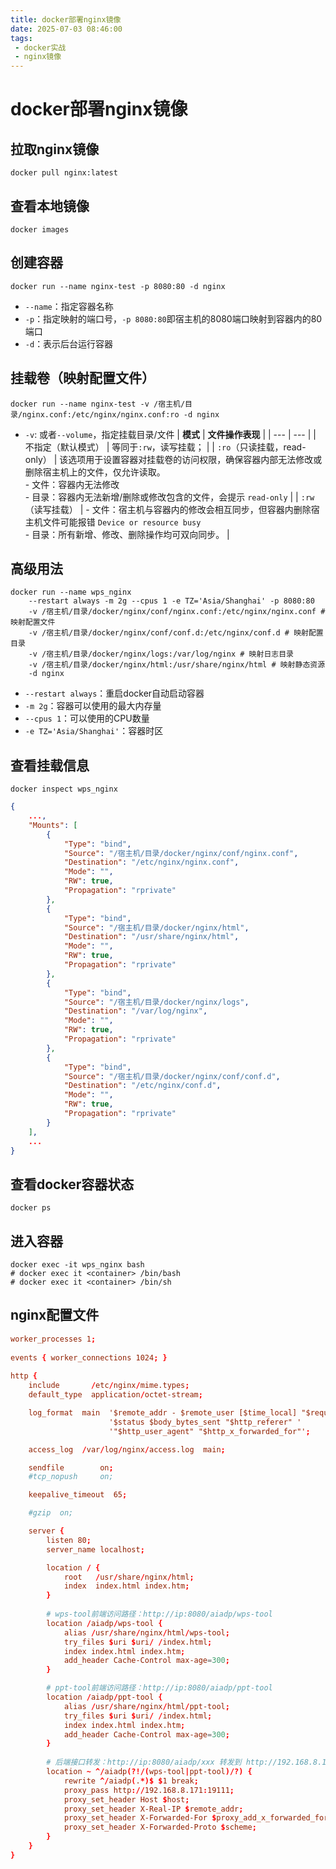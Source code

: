```yaml
---
title: docker部署nginx镜像
date: 2025-07-03 08:46:00
tags:
 - docker实战
 - nginx镜像
---
```

# docker部署nginx镜像

## 拉取nginx镜像
```shell
docker pull nginx:latest
```

## 查看本地镜像
```shell
docker images
```

## 创建容器
```shell
docker run --name nginx-test -p 8080:80 -d nginx
```
- `--name`：指定容器名称
- `-p`：指定映射的端口号，`-p 8080:80`即宿主机的8080端口映射到容器内的80端口
- `-d`：表示后台运行容器

## 挂载卷（映射配置文件）
```shell
docker run --name nginx-test -v /宿主机/目录/nginx.conf:/etc/nginx/nginx.conf:ro -d nginx
```
- `-v`: 或者`--volume`，指定挂载目录/文件
| **模式** | **文件操作表现** |
| --- | --- |
| 不指定（默认模式） | 等同于`:rw`，读写挂载； |
| `:ro`（只读挂载，read-only） | 该选项用于设置容器对挂载卷的访问权限，确保容器内部无法修改或删除宿主机上的文件，仅允许读取。<br/>- 文件：容器内无法修改<br/>- 目录：容器内无法新增/删除或修改包含的文件，会提示 `read-only` |
| `:rw`（读写挂载） | - 文件：宿主机与容器内的修改会相互同步，但容器内删除宿主机文件可能报错 `Device or resource busy`<br/>- 目录：所有新增、修改、删除操作均可双向同步。 |

## 高级用法
```shell
docker run --name wps_nginx 
	--restart always -m 2g --cpus 1 -e TZ='Asia/Shanghai' -p 8080:80 
	-v /宿主机/目录/docker/nginx/conf/nginx.conf:/etc/nginx/nginx.conf # 映射配置文件
	-v /宿主机/目录/docker/nginx/conf/conf.d:/etc/nginx/conf.d # 映射配置目录
	-v /宿主机/目录/docker/nginx/logs:/var/log/nginx # 映射日志目录
	-v /宿主机/目录/docker/nginx/html:/usr/share/nginx/html # 映射静态资源
	-d nginx
```
- `--restart always`：重启docker自动启动容器
- `-m 2g`：容器可以使用的最大内存量
- `--cpus 1`：可以使用的CPU数量
- `-e TZ='Asia/Shanghai'`：容器时区

## 查看挂载信息
```shell
docker inspect wps_nginx
```
```json
{
	...,
	"Mounts": [
		{
			"Type": "bind",
			"Source": "/宿主机/目录/docker/nginx/conf/nginx.conf",
			"Destination": "/etc/nginx/nginx.conf",
			"Mode": "",
			"RW": true,
			"Propagation": "rprivate"
		},
		{
			"Type": "bind",
			"Source": "/宿主机/目录/docker/nginx/html",
			"Destination": "/usr/share/nginx/html",
			"Mode": "",
			"RW": true,
			"Propagation": "rprivate"
		},
		{
			"Type": "bind",
			"Source": "/宿主机/目录/docker/nginx/logs",
			"Destination": "/var/log/nginx",
			"Mode": "",
			"RW": true,
			"Propagation": "rprivate"
		},
		{
			"Type": "bind",
			"Source": "/宿主机/目录/docker/nginx/conf/conf.d",
			"Destination": "/etc/nginx/conf.d",
			"Mode": "",
			"RW": true,
			"Propagation": "rprivate"
		}
	],
	...
}
```

## 查看docker容器状态
```shell
docker ps
```

## 进入容器
```shell
docker exec -it wps_nginx bash
# docker exec it <container> /bin/bash
# docker exec it <container> /bin/sh
```

## nginx配置文件
```nginx.conf
worker_processes 1;
 
events { worker_connections 1024; }
 
http {
    include       /etc/nginx/mime.types;
    default_type  application/octet-stream;

    log_format  main  '$remote_addr - $remote_user [$time_local] "$request" '
                      '$status $body_bytes_sent "$http_referer" '
                      '"$http_user_agent" "$http_x_forwarded_for"';

    access_log  /var/log/nginx/access.log  main;

    sendfile        on;
    #tcp_nopush     on;

    keepalive_timeout  65;

    #gzip  on;

    server {
        listen 80;
        server_name localhost;

        location / {
            root   /usr/share/nginx/html;
            index  index.html index.htm;
        }
 
		# wps-tool前端访问路径：http://ip:8080/aiadp/wps-tool
        location /aiadp/wps-tool {
            alias /usr/share/nginx/html/wps-tool;
            try_files $uri $uri/ /index.html;
            index index.html index.htm;
            add_header Cache-Control max-age=300;
        }

		# ppt-tool前端访问路径：http://ip:8080/aiadp/ppt-tool
        location /aiadp/ppt-tool {
            alias /usr/share/nginx/html/ppt-tool;
            try_files $uri $uri/ /index.html;
            index index.html index.htm;
            add_header Cache-Control max-age=300;
        }
		
		# 后端接口转发：http://ip:8080/aiadp/xxx 转发到 http://192.168.8.171:19111/xxx
		location ~ ^/aiadp(?!/(wps-tool|ppt-tool)/?) {
			rewrite ^/aiadp(.*)$ $1 break;
			proxy_pass http://192.168.8.171:19111;
			proxy_set_header Host $host;
			proxy_set_header X-Real-IP $remote_addr;
			proxy_set_header X-Forwarded-For $proxy_add_x_forwarded_for;
			proxy_set_header X-Forwarded-Proto $scheme;
		}
    }
}
```